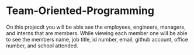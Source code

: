 # Team-Oriented-Programming
On this projecdt you will be able see the employees, engineers, managers, and interns that are members. While viewing each member one will be able to see the members name, job title, id number, email, github account, office number, and school attended.